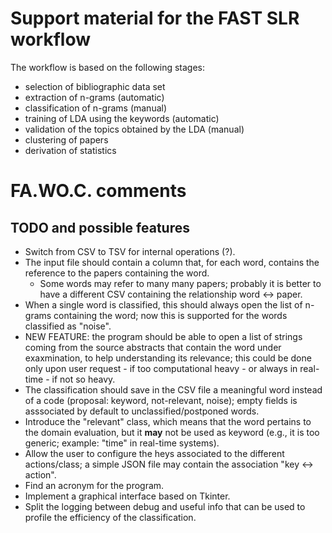 # Support material for the FAST SLR workflow

The workflow is based on the following stages:

- selection of bibliographic data set
- extraction of n-grams (automatic)
- classification of n-grams (manual)
- training of LDA using the keywords (automatic)
- validation of the topics obtained by the LDA (manual)
- clustering of papers
- derivation of statistics

# FA.WO.C. comments

## TODO and possible features

- Switch from CSV to TSV for internal operations (?).
- The input file should contain a column that, for each word, contains the reference to the papers containing the word.
  - Some words may refer to many many papers; probably it is better to have a different CSV containing the relationship word <-> paper.
- When a single word is classified, this should always open the list of n-grams containing the word; now this is supported for the words classified as "noise".
- NEW FEATURE: the program should be able to open a list of strings coming from the source abstracts that contain the word under exaxmination, to help understanding its relevance; this could be done only upon user request - if too computational heavy - or always in real-time - if not so heavy.
- The classification should save in the CSV file a meaningful word instead of a code (proposal: keyword, not-relevant, noise); empty fields is asssociated by default to unclassified/postponed words.
- Introduce the "relevant" class, which means that the word pertains to the domain evaluation, but it **may** not be used as keyword (e.g., it is too generic; example: "time" in real-time systems).
- Allow the user to configure the heys associated to the different actions/class; a simple JSON file may contain the association "key <-> action".
- Find an acronym for the program.
- Implement a graphical interface based on Tkinter.
- Split the logging between debug and useful info that can be used to profile the efficiency of the classification.
